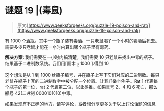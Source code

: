 # 谜题 19 |(毒鼠)

> 原文:[https://www.geeksforgeeks.org/puzzle-19-poison-and-rat/](https://www.geeksforgeeks.org/puzzle-19-poison-and-rat/)

有 1000 个酒瓶。其中一个瓶子装有毒酒。一只老鼠喝了一个小时的毒酒后死去。需要多少只老鼠才能在一小时内算出哪个瓶子里有毒药。

**解决方案:**
我们需要在一小时内搞清楚。我们需要 10 只老鼠来找出中毒的瓶子。结果基于二进制数系统。我们用⌈圆木 <sub>2</sub> 1000 ⌉.得到 10

这个想法是从 1 到 1000 给瓶子编号，并在瓶子上写下它们对应的二进制数。每只老鼠在瓶子上写的二进制数字中被分配一个位置。让我们举个例子。Rat 1 代表每个瓶子的第一位，rat 2 代表第二位，以此类推。如果鼠号 2、4 和 6 死亡，那么瓶号 42(二进制 0000101010)中毒。

如果发现有不正确的地方，请写评论，或者想分享更多关于以上讨论话题的信息